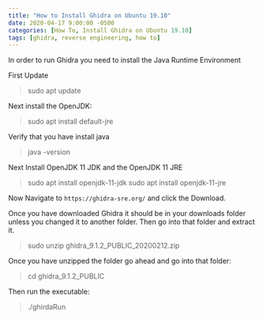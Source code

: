 ```yaml
---
title: "How to Install Ghidra on Ubuntu 19.10"
date: 2020-04-17 9:00:00 -0500
categories: [How To, Install Ghidra on Ubuntu 19.10]
tags: [ghidra, reverse engineering, how to]
---
```


In order to run Ghidra you need to install the Java Runtime Environment

First Update
> sudo apt update

Next install the OpenJDK:
> sudo apt install default-jre

Verify that you have install java
> java -version

Next Install OpenJDK 11 JDK and the OpenJDK 11 JRE
> sudo apt install openjdk-11-jdk 
> sudo apt install openjdk-11-jre

Now Navigate to `https://ghidra-sre.org/` and click the Download.

Once you have downloaded Ghidra it should be in your downloads folder unless you changed it to another folder. Then go into that folder and extract it.

> sudo unzip ghidra_9.1.2_PUBLIC_20200212.zip

Once you have unzipped the folder go ahead and go into that folder:

> cd ghidra_9.1.2_PUBLIC

Then run the executable:

> ./ghirdaRun









